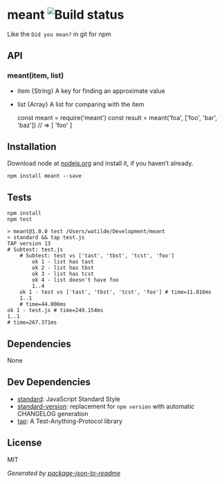 meant ![Build status](https://github.com/watilde/meant/workflows/Node.js%20CI/badge.svg)
========================================================================================

Like the `Did you mean?` in git for npm

API
---

### meant(item, list)

-   item {String} A key for finding an approximate value
-   list {Array} A list for comparing with the item

    const meant = require('meant')
    const result = meant('foa', ['foo', 'bar', 'baz'])
    // => [ 'foo' ]

Installation
------------

Download node at [nodejs.org](http://nodejs.org) and install it, if you haven’t already.

    npm install meant --save

Tests
-----

    npm install
    npm test

    > meant@1.0.0 test /Users/watilde/Development/meant
    > standard && tap test.js
    TAP version 13
    # Subtest: test.js
        # Subtest: test vs ['tast', 'tbst', 'tcst', 'foo']
            ok 1 - list has tast
            ok 2 - list has tbst
            ok 3 - list has tcst
            ok 4 - list doesn't have foo
            1..4
        ok 1 - test vs ['tast', 'tbst', 'tcst', 'foo'] # time=11.816ms
        1..1
        # time=44.006ms
    ok 1 - test.js # time=249.154ms
    1..1
    # time=267.371ms

Dependencies
------------

None

Dev Dependencies
----------------

-   [standard](https://github.com/feross/standard): JavaScript Standard Style
-   [standard-version](https://github.com/conventional-changelog/standard-version): replacement for `npm version` with automatic CHANGELOG generation
-   [tap](https://github.com/tapjs/node-tap): A Test-Anything-Protocol library

License
-------

MIT

*Generated by [package-json-to-readme](https://github.com/zeke/package-json-to-readme)*
